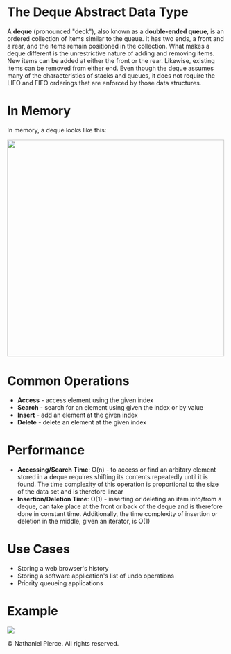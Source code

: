 
<h1>The Deque Abstract Data Type</h1>

<p>A <strong>deque</strong> (pronounced "deck"), also known as a <strong>double-ended queue</strong>, is an ordered collection of items similar to the queue. It has two ends, a front and a rear, and the items remain positioned in the collection. What makes a deque different is the unrestrictive nature of adding and removing items. New items can be added at either the front or the rear. Likewise, existing items can be removed from either end. Even though the deque assumes many of the characteristics of stacks and queues, it does not require the LIFO and FIFO orderings that are enforced by those data structures.</p>

<h1>In Memory</h1>

<p>In memory, a deque looks like this:</p>
<img src="" width="500">

<h1>Common Operations</h1>

<ul>
  <li><strong>Access</strong> - access element using the given index
  <li><strong>Search</strong> - search for an element using given the index or by value
  <li><strong>Insert</strong> - add an element at the given index
  <li><strong>Delete</strong> - delete an element at the given index
</ul>

<h1>Performance</h1>

<ul>
  <li><strong>Accessing/Search Time</strong>: O(n) - to access or find an arbitary element stored in a deque requires shifting its contents repeatedly until it is found. The time complexity of this operation is proportional to the size of the data set and is therefore linear
  <li><strong>Insertion/Deletion Time</strong>: O(1) - inserting or deleting an item into/from a deque, can take place at the front or back of the deque and is therefore done in constant time. Additionally, the time complexity of insertion or deletion in the middle, given an iterator, is O(1)
</ul>

<h1>Use Cases</h1>

<ul>
  <li>Storing a web browser's history
  <li>Storing a software application's list of undo operations
  <li>Priority queueing applications
</ul>

<h1>Example</h1>

![](../../../gif/deque.gif)

<p>&copy; Nathaniel Pierce. All rights reserved.</p>

